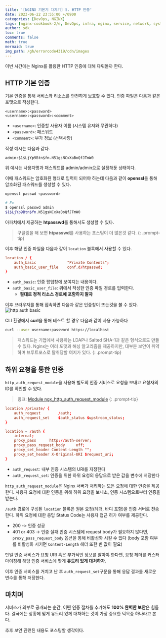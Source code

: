 ```yaml
---
title: '[NGINX 기본기 다지기] 5. HTTP 인증'
date: 2023-06-22 23:55:00 +/0900
categories: [DevOps, NGINX]
tags: [nginx-cookbook-2/e, DevOps, infra, nginx, service, network, system, http, tcp/ip]
author: sdk
toc: true
comments: false 
math: true 
mermaid: true 
img_path: /gh/errorcode4319/cdn/images
---
```


이번 시간에는 Nginx를 활용한 HTTP 인증에 대해 다뤄볼까 한다.

## HTTP 기본 인증
기본 인증을 통해 서비스와 리소스를 안전하게 보호할 수 있다. 인증 파일은 다음과 같은 포맷으로 작성한다.
```
<username>:<password>
<username>:<password>:<comment>
```
- `<username>`: 인증할 사용자 이름 (시스템 유저와 무관하다)
- `<password>`: 패스워드
- `<comment>`: 부가 정보 (선택사항)

작성 예시는 다음과 같다.
```
admin:$1$LjYp9Btn$fn.N51gsNCxXaBoQfJTmW0
```
위 예시는 사용자명과 패스워드를 admin/admin으로 설정해둔 상태이다. 

이때 패스워드는 암호화된 형태로 입력이 되어야 하는데 다음과 같이 **openssl**을 통해 암호화된 패스워드를 생성할 수 있다.
```sh
openssl passwd <password>
```
```sh
# Ex
$ openssl passwd admin   
$1$LjYp9Btn$fn.N51gsNCxXaBoQfJTmW0
```
아파치에서 제공하는 **htpasswd**를 통해서도 생성할 수 있다. 
>구글링을 해 보면 **htpasswd**를 사용하는 포스팅이 더 많은것 같다.
{: .prompt-tip}

이후 해당 인증 파일을 다음과 같이 `location` 블록에서 사용할 수 있다.
```conf
location / {
    auth_basic              "Private Contents";
    auth_basic_user_file    conf.d/htpasswd;
}
```
- `auth_basic`: 인증 팝업창에 보여지는 내용이다.
- `auth_basic_user_file`: 위에서 작성한 인증 파일 경로를 입력한다.
    - **절대로 정적 리소스 경로에 포함하지 말자**

이후 브라우저를 통해 접속하면 다음과 같은 인증창이 뜨는것을 볼 수 있다.
![http auth basic](screenshot/auth_basic.png)


CLI 환경에서 **curl**을 통해 테스트 할 경우 다음과 같이 사용 가능하다
```sh
curl --user username:password https://localhost
```

> 패스워드는 기업에서 사용하는 LDAP나 Salted SHA-1과 같은 형식으로도 만들 수 있다.
Nginx는 여러 포맷과 해싱 알고리즘을 제공하지만, 대부분 보안이 취약하며 브루트포스로 탈취당할 여지가 있다.
{: .prompt-tip}

## 하위 요청을 통한 인증
`http_auth_request_module`을 사용해 별도의 인증 서비스로 요청을 보내고 요청자의 ID를 확인할 수 있다.
> 링크: [Module ngx_http_auth_request_module](http://nginx.org/en/docs/http/ngx_http_auth_request_module.html)
{: .prompt-tip}

```conf
location /private/ {
    auth_request        /auth;
    auth_request_set    $auth_status $upstream_status;
}

location = /auth {
    internal;
    proxy_pass      http://auth-server;
    proxy_pass_request_body     off;
    proxy_set_header Content-Length "";
    proxy_set_header X-Original-URI $request_uri;
}
```

- `auth_request`: 내부 인증 시스템의 URI를 지정한다
- `auth_request_set`: 인증을 위한 하위 요청의 응답으로 받은 값을 변수에 저장한다

`http_auth_request_module`은 Nginx 서버가 처리하는 모든 요청에 대한 인증을 제공한다. 사용자 요청에 대한 인증을 위해 하위 요청을 보내소, 인증 시스템으로부터 인증을 받는다.

`/auth` 경로에 구성된 `location` 블록은 원본 요청(헤더, 바디 포함)을 인증 서버로 전송한다. 하위 요청에 대한 응답 Status Code는 사용자 접근 허가 여부를 제공한다. 
- 200  -> 인증 성공
- 401 or 403 -> 인증 실패
인증 시스템에 request body가 필요하지 않다면, `proxy_pass_request_body` 옵션을 통해 비활성화 시킬 수 있다 (body 포함 여부를 비활성화 시키면 `Content-Length` 헤더 또한 빈 값이 필요) 

만일 인증 서비스가 요청 URI 혹은 부가적인 정보를 알아야 한다면, 요청 헤더를 커스터마이징해 해당 인증 서비스에 맞게 **유도리 있게 대처하자**.

이후 인증 서비스를 거치고 난 후 `auth_request_set`구문을 통해 응답 결과를 새로운 변수를 통해 저장한다.

## 마치며
서비스가 외부로 공개되는 순간, 어떤 인증 절차를 추가해도 **100% 완벽한 보안**은 힘들다. 결국에는 상황에 맞게 유도리 있께 대처하는 것이 가장 중요한 덕목중 하나라고 본다. 

추후 보안 관련된 내용도 포스팅할 생각이다.